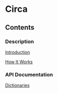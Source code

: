 # Circa

## Contents

### Description

[Introduction](intro.md)

[How It Works](how_it_works.md)

### API Documentation

[Dictionaries](dict.md)
